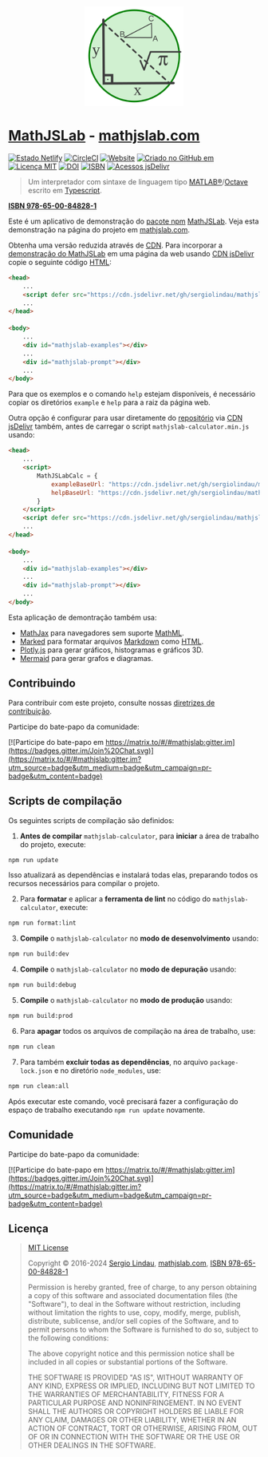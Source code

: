 <p align="center">
    <a href="https://mathjslab.com/" target="_blank" rel="noopener"><img src="images/mathjslab-logo.svg" alt="logo" width="200" height="200" /></a>
</p>

# [MathJSLab](https://mathjslab.com/) - [mathjslab.com](https://mathjslab.com/)

[![Estado Netlify](https://api.netlify.com/api/v1/badges/b5d64f05-80e8-4cc6-b428-923447f43621/deploy-status)](https://app.netlify.com/sites/mathjslab/deploys)
[![CircleCI](https://dl.circleci.com/status-badge/img/gh/sergiolindau/mathjslab-calculator/tree/main.svg?style=svg)](https://dl.circleci.com/status-badge/redirect/gh/sergiolindau/mathjslab-calculator/tree/main)
[![Website](https://img.shields.io/website?url=https%3A%2F%2Fmathjslab.com%2F)](https://mathjslab.com/)
[![Criado no GitHub em](https://img.shields.io/github/created-at/sergiolindau/mathjslab-calculator)](https://github.com/sergiolindau/mathjslab-calculator)
[![Licença MIT](https://img.shields.io/badge/License-MIT-brightgreen.svg)](https://github.com/sergiolindau/mathjslab-calculator/blob/main/LICENSE)
[![DOI](https://zenodo.org/badge/DOI/10.5281/zenodo.8396263.svg)](https://doi.org/10.5281/zenodo.8396263)
[![ISBN](https://img.shields.io/badge/ISBN-978--65--00--84828--1-green?style=flat&link=https://grp.isbn-international.org/search/piid_solr?keys=978-65-00-84828-1)](https://grp.isbn-international.org/search/piid_solr?keys=978-65-00-84828-1)
[![Acessos jsDelivr](https://data.jsdelivr.com/v1/package/gh/sergiolindau/mathjslab-calculator/badge)](https://cdn.jsdelivr.net/gh/sergiolindau/mathjslab-calculator/)

> Um interpretador com sintaxe de linguagem tipo [MATLAB&reg;](https://www.mathworks.com/)/[Octave](https://www.gnu.org/software/octave/) escrito em [Typescript](https://www.typescriptlang.org/).

**[ISBN 978-65-00-84828-1](https://grp.isbn-international.org/search/piid_solr?keys=978-65-00-84828-1)**

Este é um aplicativo de demonstração do [pacote npm](https://pt.wikipedia.org/wiki/Npm_(software)) [MathJSLab](https://www.npmjs.com/package/mathjslab). Veja esta demonstração na página do projeto em [mathjslab.com](https://mathjslab.com/).

Obtenha uma versão reduzida através de [CDN](https://pt.wikipedia.org/wiki/Rede_de_fornecimento_de_conte%C3%BAdo).
Para incorporar a [demonstração do MathJSLab](https://github.com/sergiolindau/mathjslab-calculator) em uma página da web usando [CDN jsDelivr](https://www.jsdelivr.com/package/gh/sergiolindau/mathjslab-calculator)
copie o seguinte código [HTML](https://developer.mozilla.org/pt-BR/docs/Web/HTML):

```html
<head>
    ...
    <script defer src="https://cdn.jsdelivr.net/gh/sergiolindau/mathjslab-calculator/mathjslab-calculator.min.js"></script>
    ...
</head>

<body>
    ...
    <div id="mathjslab-examples"></div>
    ...
    <div id="mathjslab-prompt"></div>
    ...
</body>
```

Para que os exemplos e o comando `help` estejam disponíveis, é necessário
copiar os diretórios `example` e `help` para a raiz da página web.

Outra opção é configurar para usar diretamente do
[repositório](https://github.com/sergiolindau/mathjslab-calculator) via
[CDN jsDelivr](https://www.jsdelivr.com/) também, antes de carregar o script `mathjslab-calculator.min.js` usando:

```html
<head>
    ...
    <script>
        MathJSLabCalc = {
            exampleBaseUrl: "https://cdn.jsdelivr.net/gh/sergiolindau/mathjslab-calculator/",
            helpBaseUrl: "https://cdn.jsdelivr.net/gh/sergiolindau/mathjslab-calculator/",
        }
    </script>
    <script defer src="https://cdn.jsdelivr.net/gh/sergiolindau/mathjslab-calculator/mathjslab-calculator.min.js"></script>
    ...
</head>

<body>
    ...
    <div id="mathjslab-examples"></div>
    ...
    <div id="mathjslab-prompt"></div>
    ...
</body>
```

Esta aplicação de demontração também usa:

* [MathJax](https://www.mathjax.org/) para navegadores sem suporte [MathML](https://www.w3.org/Math/).
* [Marked](https://www.npmjs.com/package/marked) para formatar arquivos [Markdown](https://www.markdownguide.org/) como [HTML](https://developer.mozilla.org/pt-BR/docs/Web/HTML).
* [Plotly.js](https://plotly.com/javascript/) para gerar gráficos, histogramas e gráficos 3D.
* [Mermaid](https://mermaid.js.org/) para gerar grafos e diagramas.

## Contribuindo

Para contribuir com este projeto, consulte nossas
[diretrizes de contribuição](https://github.com/sergiolindau/mathjslab-calculator/blob/main/CONTRIBUTING.md).

Participe do bate-papo da comunidade:

[![Participe do bate-papo em https://matrix.to/#/#mathjslab:gitter.im](https://badges.gitter.im/Join%20Chat.svg)](https://matrix.to/#/#mathjslab:gitter.im?utm_source=badge&utm_medium=badge&utm_campaign=pr-badge&utm_content=badge)

## Scripts de compilação

Os seguintes scripts de compilação são definidos:

1. **Antes de compilar** `mathjslab-calculator`, para **iniciar** a área de trabalho do projeto, execute:
```bash
npm run update
```
Isso atualizará as dependências e instalará todas elas, preparando todos os
recursos necessários para compilar o projeto.

2. Para **formatar** e aplicar a **ferramenta de lint** no código do `mathjslab-calculator`, execute:
```bash
npm run format:lint
```

3. **Compile** o `mathjslab-calculator` no **modo de desenvolvimento** usando:
```bash
npm run build:dev
```

4. **Compile** o `mathjslab-calculator` no **modo de depuração** usando:
```bash
npm run build:debug
```

5. **Compile** o `mathjslab-calculator` no **modo de produção** usando:
```bash
npm run build:prod
```

6. Para **apagar** todos os arquivos de compilação na área de trabalho, use:
```bash
npm run clean
```

7. Para também **excluir todas as dependências**, no arquivo
`package-lock.json` e no diretório `node_modules`, use:
```bash
npm run clean:all
```
Após executar este comando, você precisará fazer a configuração do espaço de trabalho executando
`npm run update` novamente.

## Comunidade

Participe do bate-papo da comunidade:

[![Participe do bate-papo em https://matrix.to/#/#mathjslab:gitter.im](https://badges.gitter.im/Join%20Chat.svg)](https://matrix.to/#/#mathjslab:gitter.im?utm_source=badge&utm_medium=badge&utm_campaign=pr-badge&utm_content=badge)

## Licença

>[MIT License](https://opensource.org/license/mit)
>
>Copyright &copy; 2016-2024 [Sergio Lindau](mailto:sergiolindau@gmail.com), [mathjslab.com](https://mathjslab.com/), [ISBN 978-65-00-84828-1](https://grp.isbn-international.org/search/piid_solr?keys=978-65-00-84828-1)
>
>Permission is hereby granted, free of charge, to any person obtaining a copy
>of this software and associated documentation files (the "Software"), to deal
>in the Software without restriction, including without limitation the rights
>to use, copy, modify, merge, publish, distribute, sublicense, and/or sell
>copies of the Software, and to permit persons to whom the Software is
>furnished to do so, subject to the following conditions:
>
>The above copyright notice and this permission notice shall be included in all
>copies or substantial portions of the Software.
>
>THE SOFTWARE IS PROVIDED "AS IS", WITHOUT WARRANTY OF ANY KIND, EXPRESS OR
>IMPLIED, INCLUDING BUT NOT LIMITED TO THE WARRANTIES OF MERCHANTABILITY,
>FITNESS FOR A PARTICULAR PURPOSE AND NONINFRINGEMENT. IN NO EVENT SHALL THE
>AUTHORS OR COPYRIGHT HOLDERS BE LIABLE FOR ANY CLAIM, DAMAGES OR OTHER
>LIABILITY, WHETHER IN AN ACTION OF CONTRACT, TORT OR OTHERWISE, ARISING FROM,
>OUT OF OR IN CONNECTION WITH THE SOFTWARE OR THE USE OR OTHER DEALINGS IN THE
>SOFTWARE.
